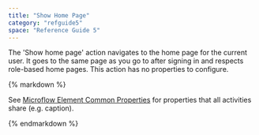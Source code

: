 ```yaml
---
title: "Show Home Page"
category: "refguide5"
space: "Reference Guide 5"
---
```



The 'Show home page' action navigates to the home page for the current user. It goes to the same page as you go to after signing in and respects role-based home pages. This action has no properties to configure.

<div class="alert alert-info">{% markdown %}

See [Microflow Element Common Properties](Microflow+Element+Common+Properties) for properties that all activities share (e.g. caption).

{% endmarkdown %}</div>